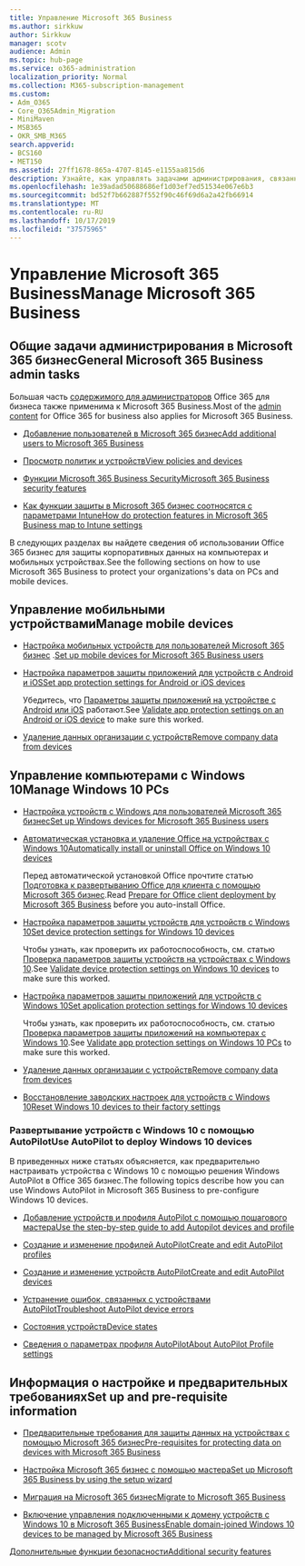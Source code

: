 ```yaml
---
title: Управление Microsoft 365 Business
ms.author: sirkkuw
author: Sirkkuw
manager: scotv
audience: Admin
ms.topic: hub-page
ms.service: o365-administration
localization_priority: Normal
ms.collection: M365-subscription-management
ms.custom:
- Adm_O365
- Core_O365Admin_Migration
- MiniMaven
- MSB365
- OKR_SMB_M365
search.appverid:
- BCS160
- MET150
ms.assetid: 27ff1678-865a-4707-8145-e1155aa815d6
description: Узнайте, как управлять задачами администрирования, связанными с Microsoft 365 Business, мобильными устройствами, Windows 10PCs и многими подобными задачами.
ms.openlocfilehash: 1e39adad50688686ef1d03ef7ed51534e067e6b3
ms.sourcegitcommit: bd52f7b662887f552f90c46f69d6a2a42fb66914
ms.translationtype: MT
ms.contentlocale: ru-RU
ms.lasthandoff: 10/17/2019
ms.locfileid: "37575965"
---
```

# <a name="manage-microsoft-365-business"></a><span data-ttu-id="69427-103">Управление Microsoft 365 Business</span><span class="sxs-lookup"><span data-stu-id="69427-103">Manage Microsoft 365 Business</span></span>

## <a name="general-microsoft-365-business-admin-tasks"></a><span data-ttu-id="69427-104">Общие задачи администрирования в Microsoft 365 бизнес</span><span class="sxs-lookup"><span data-stu-id="69427-104">General Microsoft 365 Business admin tasks</span></span>

<span data-ttu-id="69427-105">Большая часть [содержимого для администраторов](/Office365/Admin/admin-home.md) Office 365 для бизнеса также применима к Microsoft 365 Business.</span><span class="sxs-lookup"><span data-stu-id="69427-105">Most of the [admin content](/Office365/Admin/admin-home.md) for Office 365 for business also applies for Microsoft 365 Business.</span></span>

- [<span data-ttu-id="69427-106">Добавление пользователей в Microsoft 365 бизнес</span><span class="sxs-lookup"><span data-stu-id="69427-106">Add additional users to Microsoft 365 Business</span></span>](add-users-m365b.md)
    
- [<span data-ttu-id="69427-107">Просмотр политик и устройств</span><span class="sxs-lookup"><span data-stu-id="69427-107">View policies and devices</span></span>](view-policies-and-devices.md)
    
- [<span data-ttu-id="69427-108">Функции Microsoft 365 Business Security</span><span class="sxs-lookup"><span data-stu-id="69427-108">Microsoft 365 Business security features</span></span>](security-features.md)
    
- [<span data-ttu-id="69427-109">Как функции защиты в Microsoft 365 бизнес соотносятся с параметрами Intune</span><span class="sxs-lookup"><span data-stu-id="69427-109">How do protection features in Microsoft 365 Business map to Intune settings</span></span>](map-protection-features-to-intune-settings.md)
    
<span data-ttu-id="69427-110">В следующих разделах вы найдете сведения об использовании Office 365 бизнес для защиты корпоративных данных на компьютерах и мобильных устройствах.</span><span class="sxs-lookup"><span data-stu-id="69427-110">See the following sections on how to use Microsoft 365 Business to protect your organizations's data on PCs and mobile devices.</span></span>
  
## <a name="manage-mobile-devices"></a><span data-ttu-id="69427-111">Управление мобильными устройствами</span><span class="sxs-lookup"><span data-stu-id="69427-111">Manage mobile devices</span></span>

- <span data-ttu-id="69427-112">[Настройка мобильных устройств для пользователей Microsoft 365 бизнес](set-up-mobile-devices.md) .</span><span class="sxs-lookup"><span data-stu-id="69427-112">[Set up mobile devices for Microsoft 365 Business users](set-up-mobile-devices.md)</span></span>
    
- [<span data-ttu-id="69427-113">Настройка параметров защиты приложений для устройств с Android и iOS</span><span class="sxs-lookup"><span data-stu-id="69427-113">Set app protection settings for Android or iOS devices</span></span>](app-protection-settings-for-android-and-ios.md)
    
    <span data-ttu-id="69427-114">Убедитесь, что [Параметры защиты приложений на устройстве с Android или iOS](validate-settings-on-android-or-ios.md) работают.</span><span class="sxs-lookup"><span data-stu-id="69427-114">See [Validate app protection settings on an Android or iOS device](validate-settings-on-android-or-ios.md) to make sure this worked.</span></span> 
    
- [<span data-ttu-id="69427-115">Удаление данных организации с устройств</span><span class="sxs-lookup"><span data-stu-id="69427-115">Remove company data from devices</span></span>](remove-company-data.md)
    
## <a name="manage-windows-10-pcs"></a><span data-ttu-id="69427-116">Управление компьютерами с Windows 10</span><span class="sxs-lookup"><span data-stu-id="69427-116">Manage Windows 10 PCs</span></span>

- [<span data-ttu-id="69427-117">Настройка устройств с Windows для пользователей Microsoft 365 бизнес</span><span class="sxs-lookup"><span data-stu-id="69427-117">Set up Windows devices for Microsoft 365 Business users</span></span>](set-up-windows-devices.md)
    
- [<span data-ttu-id="69427-118">Автоматическая установка и удаление Office на устройствах с Windows 10</span><span class="sxs-lookup"><span data-stu-id="69427-118">Automatically install or uninstall Office on Windows 10 devices</span></span>](auto-install-or-uninstall-office.md)
    
    <span data-ttu-id="69427-119">Перед автоматической установкой Office прочтите статью [Подготовка к развертыванию Office для клиента с помощью Microsoft 365 бизнес](prepare-for-office-client-deployment.md).</span><span class="sxs-lookup"><span data-stu-id="69427-119">Read [Prepare for Office client deployment by Microsoft 365 Business](prepare-for-office-client-deployment.md) before you auto-install Office.</span></span> 
    
- [<span data-ttu-id="69427-120">Настройка параметров защиты устройств для устройств с Windows 10</span><span class="sxs-lookup"><span data-stu-id="69427-120">Set device protection settings for Windows 10 devices</span></span>](protection-settings-for-windows-10-pcs.md)
    
    <span data-ttu-id="69427-121">Чтобы узнать, как проверить их работоспособность, см. статью [Проверка параметров защиты устройств на устройствах с Windows 10](validate-settings-on-windows-10-pcs.md).</span><span class="sxs-lookup"><span data-stu-id="69427-121">See [Validate device protection settings on Windows 10 devices](validate-settings-on-windows-10-pcs.md) to make sure this worked.</span></span> 
    
- [<span data-ttu-id="69427-122">Настройка параметров защиты приложений для устройств с Windows 10</span><span class="sxs-lookup"><span data-stu-id="69427-122">Set application protection settings for Windows 10 devices</span></span>](protection-settings-for-windows-10-devices.md)
    
    <span data-ttu-id="69427-123">Чтобы узнать, как проверить их работоспособность, см. статью [Проверка параметров защиты приложений на компьютерах с Windows 10](validate-protection-settings-on-windows-10-pcs.md).</span><span class="sxs-lookup"><span data-stu-id="69427-123">See [Validate app protection settings on Windows 10 PCs](validate-protection-settings-on-windows-10-pcs.md) to make sure this worked.</span></span> 
    
- [<span data-ttu-id="69427-124">Удаление данных организации с устройств</span><span class="sxs-lookup"><span data-stu-id="69427-124">Remove company data from devices</span></span>](remove-company-data.md)
    
- [<span data-ttu-id="69427-125">Восстановление заводских настроек для устройств с Windows 10</span><span class="sxs-lookup"><span data-stu-id="69427-125">Reset Windows 10 devices to their factory settings</span></span>](reset-devices-to-factory-settings.md)
    
### <a name="use-autopilot-to-deploy-windows-10-devices"></a><span data-ttu-id="69427-126">Развертывание устройств с Windows 10 с помощью AutoPilot</span><span class="sxs-lookup"><span data-stu-id="69427-126">Use AutoPilot to deploy Windows 10 devices</span></span>

<span data-ttu-id="69427-127">В приведенных ниже статьях объясняется, как предварительно настраивать устройства с Windows 10 с помощью решения Windows AutoPilot в Office 365 бизнес.</span><span class="sxs-lookup"><span data-stu-id="69427-127">The following topics describe how you can use Windows AutoPilot in Microsoft 365 Business to pre-configure Windows 10 devices.</span></span>
  
- [<span data-ttu-id="69427-128">Добавление устройств и профиля AutoPilot с помощью пошагового мастера</span><span class="sxs-lookup"><span data-stu-id="69427-128">Use the step-by-step guide to add Autopilot devices and profile</span></span>](add-autopilot-devices-and-profile.md)
    
- [<span data-ttu-id="69427-129">Создание и изменение профилей AutoPilot</span><span class="sxs-lookup"><span data-stu-id="69427-129">Create and edit AutoPilot profiles</span></span>](create-and-edit-autopilot-profiles.md)
    
- [<span data-ttu-id="69427-130">Создание и изменение устройств AutoPilot</span><span class="sxs-lookup"><span data-stu-id="69427-130">Create and edit AutoPilot devices</span></span>](create-and-edit-autopilot-devices.md)
    
- [<span data-ttu-id="69427-131">Устранение ошибок, связанных с устройствами AutoPilot</span><span class="sxs-lookup"><span data-stu-id="69427-131">Troubleshoot AutoPilot device errors</span></span>](troubleshoot-autopilot-errors.md)
    
- [<span data-ttu-id="69427-132">Состояния устройств</span><span class="sxs-lookup"><span data-stu-id="69427-132">Device states</span></span>](device-states.md)
    
- [<span data-ttu-id="69427-133">Сведения о параметрах профиля AutoPilot</span><span class="sxs-lookup"><span data-stu-id="69427-133">About AutoPilot Profile settings</span></span>](autopilot-profile-settings.md)
    
## <a name="set-up-and-pre-requisite-information"></a><span data-ttu-id="69427-134">Информация о настройке и предварительных требованиях</span><span class="sxs-lookup"><span data-stu-id="69427-134">Set up and pre-requisite information</span></span>

- [<span data-ttu-id="69427-135">Предварительные требования для защиты данных на устройствах с помощью Microsoft 365 бизнес</span><span class="sxs-lookup"><span data-stu-id="69427-135">Pre-requisites for protecting data on devices with Microsoft 365 Business</span></span>](pre-requisites-for-data-protection.md)
    
- [<span data-ttu-id="69427-136">Настройка Microsoft 365 бизнес с помощью мастера</span><span class="sxs-lookup"><span data-stu-id="69427-136">Set up Microsoft 365 Business by using the setup wizard</span></span>](set-up.md)
    
- [<span data-ttu-id="69427-137">Миграция на Microsoft 365 бизнес</span><span class="sxs-lookup"><span data-stu-id="69427-137">Migrate to Microsoft 365 Business</span></span>](migrate-to-microsoft-365-business.md)
    
- [<span data-ttu-id="69427-138">Включение управления подключенными к домену устройств с Windows 10 в Microsoft 365 Business</span><span class="sxs-lookup"><span data-stu-id="69427-138">Enable domain-joined Windows 10 devices to be managed by Microsoft 365 Business</span></span>](manage-windows-devices.md)
    
[<span data-ttu-id="69427-139">Дополнительные функции безопасности</span><span class="sxs-lookup"><span data-stu-id="69427-139">Additional security features</span></span>](security-features.md#additional-security-features)
    

  

